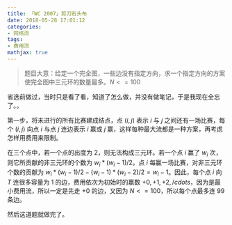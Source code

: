 ```yaml
---
title: 「WC 2007」剪刀石头布
date: 2018-05-28 17:01:12
categories:
- 网络流
tags:
- 费用流
mathjax: true
---
```



> 题目大意：给定一个完全图，一些边没有指定方向，求一个指定方向的方案使完全图中三元环的数量最多。$N<=100$

省选前做过，当时只是看了看，知道了怎么做，并没有做笔记，于是我现在全忘了。。

第一步，将未进行的所有比赛建成结点，点 $(i,j)$ 表示 $i$ 与 $j$ 之间还有一场比赛，每个 $(i,j)$ 向点 $i$ 与点 $j$ 连边表示 $i$ 赢或 $j$ 赢，这样每种最大流都是一种方案，再考虑怎样用费用来限制。

在三个点中，若一个点的出度为 $2$，则无法构成三元环。若一个点 $i$ 赢了 $w_i$ 次，则它所贡献的非三元环的个数为 $w_i*(w_i-1)/2$。点 $i$ 每赢一场比赛，对非三元环个数的贡献为 $w_i*(w_i-1)/2-(w_i-1)*(w_i-2)/2=w_i-1$。因此，每个点 $i$ 向 $T$ 连很多容量为 $1$ 的边，费用依次为初始时的赢数 $+0,+1,+2,/cdots$，因为是最小费用流，所以一定是先走 $+0$ 的边，又因为 $N<=100$，所以每个点最多连 $99$ 条边。

然后这道题就做完了。
